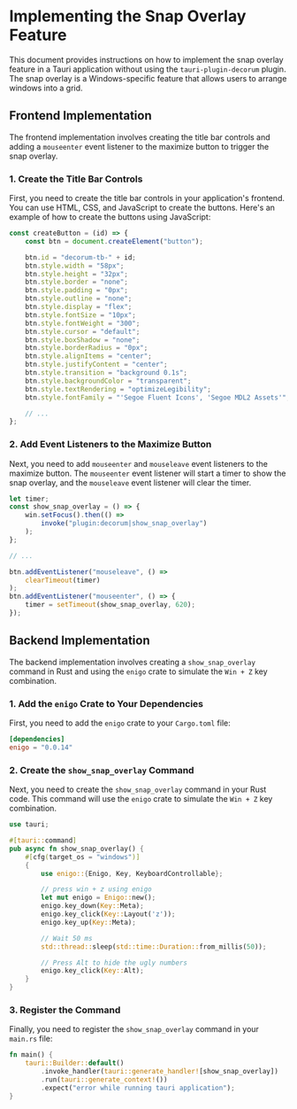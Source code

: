 # Implementing the Snap Overlay Feature

This document provides instructions on how to implement the snap overlay feature in a Tauri application without using the `tauri-plugin-decorum` plugin. The snap overlay is a Windows-specific feature that allows users to arrange windows into a grid.

## Frontend Implementation

The frontend implementation involves creating the title bar controls and adding a `mouseenter` event listener to the maximize button to trigger the snap overlay.

### 1. Create the Title Bar Controls

First, you need to create the title bar controls in your application's frontend. You can use HTML, CSS, and JavaScript to create the buttons. Here's an example of how to create the buttons using JavaScript:

```javascript
const createButton = (id) => {
    const btn = document.createElement("button");

    btn.id = "decorum-tb-" + id;
    btn.style.width = "58px";
    btn.style.height = "32px";
    btn.style.border = "none";
    btn.style.padding = "0px";
    btn.style.outline = "none";
    btn.style.display = "flex";
    btn.style.fontSize = "10px";
    btn.style.fontWeight = "300";
    btn.style.cursor = "default";
    btn.style.boxShadow = "none";
    btn.style.borderRadius = "0px";
    btn.style.alignItems = "center";
    btn.style.justifyContent = "center";
    btn.style.transition = "background 0.1s";
    btn.style.backgroundColor = "transparent";
    btn.style.textRendering = "optimizeLegibility";
    btn.style.fontFamily = "'Segoe Fluent Icons', 'Segoe MDL2 Assets'";

    // ...
};
```

### 2. Add Event Listeners to the Maximize Button

Next, you need to add `mouseenter` and `mouseleave` event listeners to the maximize button. The `mouseenter` event listener will start a timer to show the snap overlay, and the `mouseleave` event listener will clear the timer.

```javascript
let timer;
const show_snap_overlay = () => {
    win.setFocus().then(() =>
        invoke("plugin:decorum|show_snap_overlay")
    );
};

// ...

btn.addEventListener("mouseleave", () =>
    clearTimeout(timer)
);
btn.addEventListener("mouseenter", () => {
    timer = setTimeout(show_snap_overlay, 620);
});
```

## Backend Implementation

The backend implementation involves creating a `show_snap_overlay` command in Rust and using the `enigo` crate to simulate the `Win + Z` key combination.

### 1. Add the `enigo` Crate to Your Dependencies

First, you need to add the `enigo` crate to your `Cargo.toml` file:

```toml
[dependencies]
enigo = "0.0.14"
```

### 2. Create the `show_snap_overlay` Command

Next, you need to create the `show_snap_overlay` command in your Rust code. This command will use the `enigo` crate to simulate the `Win + Z` key combination.

```rust
use tauri;

#[tauri::command]
pub async fn show_snap_overlay() {
    #[cfg(target_os = "windows")]
    {
        use enigo::{Enigo, Key, KeyboardControllable};

        // press win + z using enigo
        let mut enigo = Enigo::new();
        enigo.key_down(Key::Meta);
        enigo.key_click(Key::Layout('z'));
        enigo.key_up(Key::Meta);

        // Wait 50 ms
        std::thread::sleep(std::time::Duration::from_millis(50));

        // Press Alt to hide the ugly numbers
        enigo.key_click(Key::Alt);
    }
}
```

### 3. Register the Command

Finally, you need to register the `show_snap_overlay` command in your `main.rs` file:

```rust
fn main() {
    tauri::Builder::default()
        .invoke_handler(tauri::generate_handler![show_snap_overlay])
        .run(tauri::generate_context!())
        .expect("error while running tauri application");
}
```
